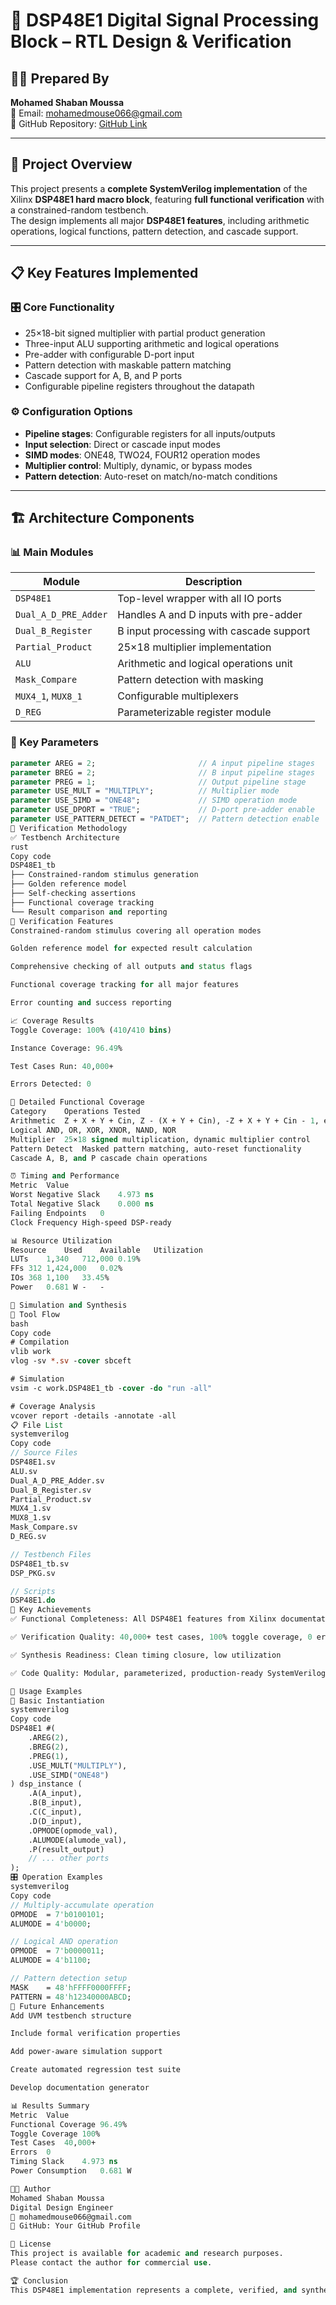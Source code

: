 # 🧠 DSP48E1 Digital Signal Processing Block – RTL Design & Verification

## 👨‍💻 Prepared By
**Mohamed Shaban Moussa**  
📧 Email: [mohamedmouse066@gmail.com](mailto:mohamedmouse066@gmail.com)  
🔗 GitHub Repository: [GitHub Link](https://github.com/YourRepoHere)

---

## 🚀 Project Overview
This project presents a **complete SystemVerilog implementation** of the Xilinx **DSP48E1 hard macro block**, featuring **full functional verification** with a constrained-random testbench.  
The design implements all major **DSP48E1 features**, including arithmetic operations, logical functions, pattern detection, and cascade support.  

---

## 📋 Key Features Implemented

### 🎛️ Core Functionality
- 25×18-bit signed multiplier with partial product generation  
- Three-input ALU supporting arithmetic and logical operations  
- Pre-adder with configurable D-port input  
- Pattern detection with maskable pattern matching  
- Cascade support for A, B, and P ports  
- Configurable pipeline registers throughout the datapath  

### ⚙️ Configuration Options
- **Pipeline stages**: Configurable registers for all inputs/outputs  
- **Input selection**: Direct or cascade input modes  
- **SIMD modes**: ONE48, TWO24, FOUR12 operation modes  
- **Multiplier control**: Multiply, dynamic, or bypass modes  
- **Pattern detection**: Auto-reset on match/no-match conditions  

---

## 🏗️ Architecture Components

### 📊 Main Modules
| Module                | Description                                    |
|------------------------|------------------------------------------------|
| `DSP48E1`             | Top-level wrapper with all IO ports             |
| `Dual_A_D_PRE_Adder`  | Handles A and D inputs with pre-adder           |
| `Dual_B_Register`     | B input processing with cascade support         |
| `Partial_Product`     | 25×18 multiplier implementation                 |
| `ALU`                 | Arithmetic and logical operations unit          |
| `Mask_Compare`        | Pattern detection with masking                  |
| `MUX4_1`, `MUX8_1`    | Configurable multiplexers                       |
| `D_REG`               | Parameterizable register module                 |

### 🔧 Key Parameters
```systemverilog
parameter AREG = 2;                       // A input pipeline stages
parameter BREG = 2;                       // B input pipeline stages
parameter PREG = 1;                       // Output pipeline stage
parameter USE_MULT = "MULTIPLY";          // Multiplier mode
parameter USE_SIMD = "ONE48";             // SIMD operation mode
parameter USE_DPORT = "TRUE";             // D-port pre-adder enable
parameter USE_PATTERN_DETECT = "PATDET";  // Pattern detection enable
🧪 Verification Methodology
✅ Testbench Architecture
rust
Copy code
DSP48E1_tb
├── Constrained-random stimulus generation
├── Golden reference model
├── Self-checking assertions
├── Functional coverage tracking
└── Result comparison and reporting
🎯 Verification Features
Constrained-random stimulus covering all operation modes

Golden reference model for expected result calculation

Comprehensive checking of all outputs and status flags

Functional coverage tracking for all major features

Error counting and success reporting

📈 Coverage Results
Toggle Coverage: 100% (410/410 bins)

Instance Coverage: 96.49%

Test Cases Run: 40,000+

Errors Detected: 0

🔬 Detailed Functional Coverage
Category	Operations Tested
Arithmetic	Z + X + Y + Cin, Z - (X + Y + Cin), -Z + X + Y + Cin - 1, etc.
Logical	AND, OR, XOR, XNOR, NAND, NOR
Multiplier	25×18 signed multiplication, dynamic multiplier control
Pattern Detect	Masked pattern matching, auto-reset functionality
Cascade	A, B, and P cascade chain operations

⏰ Timing and Performance
Metric	Value
Worst Negative Slack	4.973 ns
Total Negative Slack	0.000 ns
Failing Endpoints	0
Clock Frequency	High-speed DSP-ready

📊 Resource Utilization
Resource	Used	Available	Utilization
LUTs	1,340	712,000	0.19%
FFs	312	1,424,000	0.02%
IOs	368	1,100	33.45%
Power	0.681 W	-	-

🚀 Simulation and Synthesis
🔧 Tool Flow
bash
Copy code
# Compilation
vlib work
vlog -sv *.sv -cover sbceft

# Simulation
vsim -c work.DSP48E1_tb -cover -do "run -all"

# Coverage Analysis
vcover report -details -annotate -all
📋 File List
systemverilog
Copy code
// Source Files
DSP48E1.sv
ALU.sv
Dual_A_D_PRE_Adder.sv
Dual_B_Register.sv
Partial_Product.sv
MUX4_1.sv
MUX8_1.sv
Mask_Compare.sv
D_REG.sv

// Testbench Files
DSP48E1_tb.sv
DSP_PKG.sv

// Scripts
DSP48E1.do
🎯 Key Achievements
✅ Functional Completeness: All DSP48E1 features from Xilinx documentation implemented

✅ Verification Quality: 40,000+ test cases, 100% toggle coverage, 0 errors

✅ Synthesis Readiness: Clean timing closure, low utilization

✅ Code Quality: Modular, parameterized, production-ready SystemVerilog RTL

📝 Usage Examples
🔧 Basic Instantiation
systemverilog
Copy code
DSP48E1 #(
    .AREG(2),
    .BREG(2),
    .PREG(1),
    .USE_MULT("MULTIPLY"),
    .USE_SIMD("ONE48")
) dsp_instance (
    .A(A_input),
    .B(B_input),
    .C(C_input),
    .D(D_input),
    .OPMODE(opmode_val),
    .ALUMODE(alumode_val),
    .P(result_output)
    // ... other ports
);
🎛️ Operation Examples
systemverilog
Copy code
// Multiply-accumulate operation
OPMODE  = 7'b0100101;
ALUMODE = 4'b0000;

// Logical AND operation
OPMODE  = 7'b0000011;
ALUMODE = 4'b1100;

// Pattern detection setup
MASK    = 48'hFFFF0000FFFF;
PATTERN = 48'h12340000ABCD;
🔮 Future Enhancements
Add UVM testbench structure

Include formal verification properties

Add power-aware simulation support

Create automated regression test suite

Develop documentation generator

📊 Results Summary
Metric	Value
Functional Coverage	96.49%
Toggle Coverage	100%
Test Cases	40,000+
Errors	0
Timing Slack	4.973 ns
Power Consumption	0.681 W

👨‍💻 Author
Mohamed Shaban Moussa
Digital Design Engineer
📧 mohamedmouse066@gmail.com
🔗 GitHub: Your GitHub Profile

📄 License
This project is available for academic and research purposes.
Please contact the author for commercial use.

🏆 Conclusion
This DSP48E1 implementation represents a complete, verified, and synthesis-ready digital signal processing block suitable for integration into larger FPGA-based systems. The design demonstrates professional-grade RTL development and verification practices.
